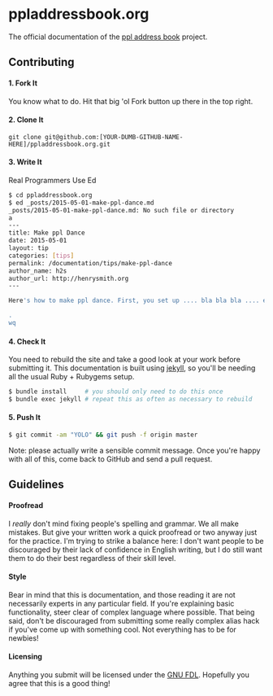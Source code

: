 
ppladdressbook.org
==================

The official documentation of the [ppl address
book](https://github.com/h2s/ppl) project.

Contributing
------------

#### 1. Fork It

You know what to do. Hit that big 'ol Fork button up there in the top right.

#### 2. Clone It

    git clone git@github.com:[YOUR-DUMB-GITHUB-NAME-HERE]/ppladdressbook.org.git

#### 3. Write It

Real Programmers Use Ed

```bash
$ cd ppladdressbook.org
$ ed _posts/2015-05-01-make-ppl-dance.md
_posts/2015-05-01-make-ppl-dance.md: No such file or directory
a
---
title: Make ppl Dance
date: 2015-05-01
layout: tip
categories: [tips]
permalink: /documentation/tips/make-ppl-dance
author_name: h2s
author_url: http://henrysmith.org
---

Here's how to make ppl dance. First, you set up .... bla bla bla .... etc etc

.
wq
```

#### 4. Check It

You need to rebuild the site and take a good look at your work before submitting
it. This documentation is built using [jekyll](http://jekyllrb.com/), so you'll
be needing all the usual Ruby + Rubygems setup.

```bash
$ bundle install     # you should only need to do this once
$ bundle exec jekyll # repeat this as often as necessary to rebuild
```

#### 5. Push It

```bash
$ git commit -am "YOLO" && git push -f origin master
```

Note: please actually write a sensible commit message. Once you're happy with
all of this, come back to GitHub and send a pull request.

Guidelines
----------

#### Proofread

I *really* don't mind fixing people's spelling and grammar. We all make
mistakes. But give your written work a quick proofread or two anyway just for
the practice. I'm trying to strike a balance here: I don't want people to be
discouraged by their lack of confidence in English writing, but I do still want
them to do their best regardless of their skill level.

#### Style

Bear in mind that this is documentation, and those reading it are not
necessarily experts in any particular field. If you're explaining basic
functionality, steer clear of complex language where possible. That being said,
don't be discouraged from submitting some really complex alias hack if you've
come up with something cool. Not everything has to be for newbies!

#### Licensing

Anything you submit will be licensed under the [GNU
FDL](http://www.gnu.org/copyleft/fdl.html). Hopefully you agree that this is a
good thing!


